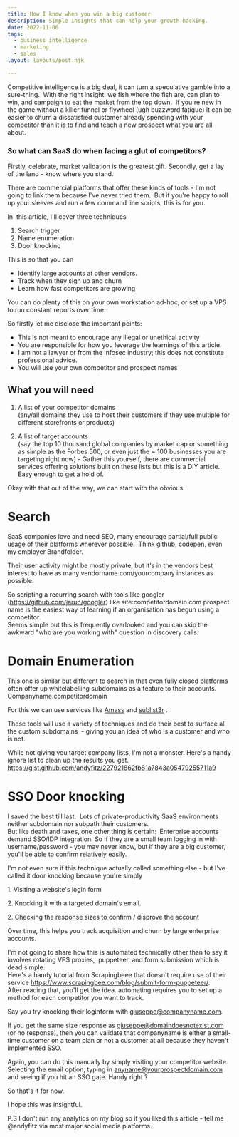 ```yaml
---
title: How I know when you win a big customer
description: Simple insights that can help your growth hacking. 
date: 2022-11-06
tags:
  - business intelligence
  - marketing
  - sales
layout: layouts/post.njk

---
```



Competitive intelligence is a big deal, it can turn a speculative gamble into a sure-thing.  With the right insight: we fish where the fish are, can plan to win, and campaign to eat the market from the top down.  
If you're new in the game without a killer funnel or flywheel (ugh buzzword fatigue)  it can be easier to churn a dissatisfied customer already spending with your competitor than it is to find and teach a new prospect what you are all about.

### So what can SaaS do when facing a glut of competitors?

Firstly, celebrate, market validation is the greatest gift.
Secondly, get a lay of the land - know where you stand.

There are commercial platforms that offer these kinds of tools - I'm not going to link them because I've never tried them.  But if you're happy to roll up your sleeves and run a few command line scripts, this is for you.

In  this article, I'll cover three techniques 

1. Search trigger
2. Name enumeration
3. Door knocking 

This is so that you can 
- Identify large accounts at other vendors.
- Track when they sign up and churn
- Learn how fast competitors are growing

You can do plenty of this on your own workstation ad-hoc, or set up a VPS to run constant reports over time.


So firstly let me disclose the important points:
- This is not meant to encourage any illegal or unethical activity
- You are responsible for how you leverage the learnings of this article. 
- I am not a lawyer or from the infosec industry; this does not constitute professional advice. 
- You will use your own competitor and prospect names

## What you will need

1. A list of your competitor domains\
    (any/all domains they use to host their customers if they use multiple for different storefronts or products)

2. A list of target accounts\
    (say the top 10 thousand global companies by market cap or something as simple as the Forbes 500, or even just the ~ 100 businesses you are targeting right now) - Gather this yourself, there are commercial services offering solutions built on these lists but this is a DIY article.  Easy enough to get a hold of.

Okay with that out of the way, we can start with the obvious.

# Search

SaaS companies love and need SEO, many encourage partial/full public usage of their platforms wherever possible.  Think github, codepen, even my employer Brandfolder.

Their user activity might be mostly private, but it's in the vendors best interest to have as many vendorname.com/yourcompany instances as possible.

So scripting a recurring search with tools like googler (<https://github.com/jarun/googler>) like site:competitordomain.com prospect name is the easiest way of learning if an organisation has begun using a competitor.\
Seems simple but this is frequently overlooked and you can skip the awkward "who are you working with" question in discovery calls.

# Domain Enumeration

This one is similar but different to search in that even fully closed platforms often offer up whitelabelling subdomains as a feature to their accounts. Companyname.competitordomain

For this we can use services like <a href="https://github.com/OWASP/Amass/">Amass</a> and <a href="https://github.com/aboul3la/Sublist3r">sublist3r</a> .

These tools will use a variety of techniques and do their best to surface all the custom subdomains  - giving you an idea of who is a customer and who is not.

While not giving you target company lists, I'm not a monster. Here's a handy ignore list to clean up the results you get. <https://gist.github.com/andyfitz/227921862fb81a7843a05479255711a9>

# SSO Door knocking

I saved the best till last.  Lots of private-productivity SaaS environments neither subdomain nor subpath their customers.\
But like death and taxes, one other thing is certain:  Enterprise accounts demand SSO/IDP integration. So if they are a small team logging in with username/password - you may never know, but if they are a big customer, you'll be able to confirm relatively easily.

I'm not even sure if this technique actually called something else - but I've called it door knocking because you're simply

1\. Visiting a website's login form

2\. Knocking it with a targeted domain's email.

2\. Checking the response sizes to confirm / disprove the account

Over time, this helps you track acquisition and churn by large enterprise accounts.

I'm not going to share how this is automated technically other than to say it involves rotating VPS proxies,  puppeteer, and form submission which is dead simple.\
Here's a handy tutorial from Scrapingbeee that doesn't require use of their service <https://www.scrapingbee.com/blog/submit-form-puppeteer/>.\
After reading that, you'll get the idea. automating requires you to set up a method for each competitor you want to track.

Say you try knocking their loginform with giuseppe@companyname.com.

If you get the same size response as <giuseppe@domaindoesnotexist.com> (or no response), then you can validate that companyname is either a small-time customer on a team plan or not a customer at all because they haven't implemented SSO.

Again, you can do this manually by simply visiting your competitor website.\
Selecting the email option, typing in anyname@yourprospectdomain.com and seeing if you hit an SSO gate. Handy right ?

So that's it for now. 

I hope this was insightful.

P.S I don't run any analytics on my blog so if you liked this article - tell me @andyfitz via most major social media platforms.